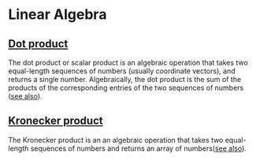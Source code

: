 # Linear Algebra

## [Dot product](./src/dot.cairo)

The dot product or scalar product is an algebraic operation that takes two equal-length sequences of numbers (usually coordinate vectors), and returns a single number. Algebraically, the dot product is the sum of the products of the corresponding entries of the two sequences of numbers ([see also](https://en.wikipedia.org/wiki/Dot_product)).

## [Kronecker product](./src/kron.cairo)

The Kronecker product is an an algebraic operation that takes two equal-length sequences of numbers and returns an array of numbers([see also](https://numpy.org/doc/stable/reference/generated/numpy.kron.html)).
